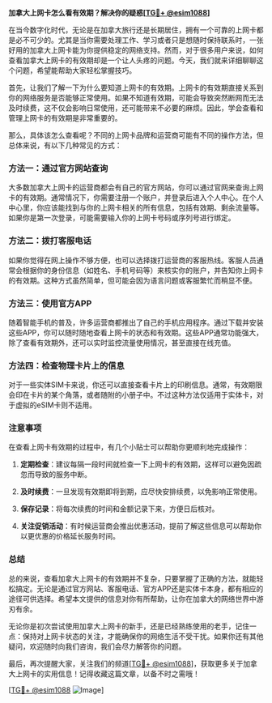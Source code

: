**加拿大上网卡怎么看有效期？解决你的疑惑[[TG💪+ @esim1088](https://t.me/s/esim1088)]**

在当今数字化时代，无论是在加拿大旅行还是长期居住，拥有一个可靠的上网卡都是必不可少的。尤其是当你需要处理工作、学习或者只是想随时保持联系时，一张好用的加拿大上网卡能为你提供稳定的网络支持。然而，对于很多用户来说，如何查看加拿大上网卡的有效期却是一个让人头疼的问题。今天，我们就来详细聊聊这个问题，希望能帮助大家轻松掌握技巧。

首先，让我们了解一下为什么要知道上网卡的有效期。上网卡的有效期直接关系到你的网络服务是否能够正常使用。如果不知道有效期，可能会导致突然断网而无法及时续费，这不仅会影响日常使用，还可能带来不必要的麻烦。因此，学会查看和管理上网卡的有效期是非常重要的。

那么，具体该怎么查看呢？不同的上网卡品牌和运营商可能有不同的操作方法，但总体来说，有以下几种常见的方式：

### 方法一：通过官方网站查询

大多数加拿大上网卡的运营商都会有自己的官方网站，你可以通过官网来查询上网卡的有效期。通常情况下，你需要注册一个账户，并登录后进入个人中心。在个人中心里，你应该能找到与你的上网卡相关的所有信息，包括有效期、剩余流量等。如果你是第一次登录，可能需要输入你的上网卡号码或序列号进行绑定。

### 方法二：拨打客服电话

如果你觉得在网上操作不够方便，也可以选择拨打运营商的客服热线。客服人员通常会根据你的身份信息（如姓名、手机号码等）来核实你的账户，并告知你上网卡的有效期。这种方式虽然简单，但可能会因为语言问题或客服繁忙而稍显不便。

### 方法三：使用官方APP

随着智能手机的普及，许多运营商都推出了自己的手机应用程序。通过下载并安装这些APP，你可以随时随地查看上网卡的状态和有效期。这些APP通常功能强大，除了查看有效期外，还可以实时监控流量使用情况，甚至直接在线充值。

### 方法四：检查物理卡片上的信息

对于一些实体SIM卡来说，你还可以直接查看卡片上的印刷信息。通常，有效期限会印在卡片的某个角落，或者随附的小册子中。不过这种方法仅适用于实体卡，对于虚拟的eSIM卡则不适用。

### 注意事项

在查看上网卡有效期的过程中，有几个小贴士可以帮助你更顺利地完成操作：

1. **定期检查**：建议每隔一段时间就检查一下上网卡的有效期，这样可以避免因疏忽而导致的服务中断。
   
2. **及时续费**：一旦发现有效期即将到期，应尽快安排续费，以免影响正常使用。

3. **保存记录**：将每次续费的时间和金额记录下来，方便日后核对。

4. **关注促销活动**：有时候运营商会推出优惠活动，提前了解这些信息可以帮助你以更优惠的价格延长服务时间。

### 总结

总的来说，查看加拿大上网卡的有效期并不复杂，只要掌握了正确的方法，就能轻松搞定。无论是通过官方网站、客服电话、官方APP还是实体卡本身，都有相应的途径可供选择。希望本文提供的信息对你有所帮助，让你在加拿大的网络世界中游刃有余。

无论你是初次尝试使用加拿大上网卡的新手，还是已经熟练使用的老手，记住一点：保持对上网卡状态的关注，才能确保你的网络生活不受干扰。如果你还有其他疑问，欢迎随时向我们咨询，我们会尽力解答你的问题。

最后，再次提醒大家，关注我们的频道[[TG💪+ @esim1088](https://t.me/s/esim1088)]，获取更多关于加拿大上网卡的实用信息！记得收藏这篇文章，以备不时之需哦！

[[TG💪+ @esim1088](https://t.me/s/esim1088) ![Image](https://i.postimg.cc/4NQfJmqS/Snipaste-2025-05-13-00-14-12.png)]